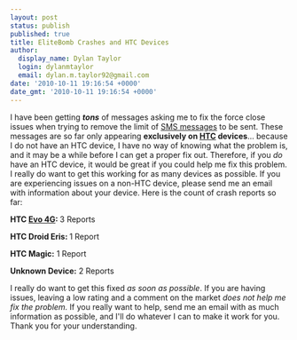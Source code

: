 ```yaml
---
layout: post
status: publish
published: true
title: EliteBomb Crashes and HTC Devices
author:
  display_name: Dylan Taylor
  login: dylanmtaylor
  email: dylan.m.taylor92@gmail.com
date: '2010-10-11 19:16:54 +0000'
date_gmt: '2010-10-11 19:16:54 +0000'
---
```

<p>I have been getting <strong><em>tons</em></strong> of messages asking me to fix the force close issues when trying to remove the limit of <a class="zem_slink" title="SMS" rel="wikipedia" href="http://en.wikipedia.org/wiki/SMS">SMS messages</a> to be sent. These messages are so far only appearing <strong>exclusively on <a class="zem_slink" title="HTC" rel="homepage" href="http://www.htc.com">HTC</a> devices</strong>... because I do not have an HTC device, I have no way of knowing what the problem is, and it may be a while before I can get a proper fix out. Therefore, if you <em>do</em> have an HTC device, it would be great if you could help me fix this problem. I really do want to get this working for as many devices as possible. If you are experiencing issues on a non-HTC device, please send me an email with information about your device. Here is the count of crash reports so far:</p>
<p><strong>HTC <a class="zem_slink" title="HTC Evo 4G" rel="wikipedia" href="http://en.wikipedia.org/wiki/HTC_Evo_4G">Evo 4G</a>: </strong>3 Reports<strong><br />
</strong></p>
<p><strong>HTC Droid Eris: </strong>1 Report</p>
<p><strong>HTC Magic:</strong> 1 Report</p>
<p><strong>Unknown Device:</strong> 2 Reports</p>
<p>I really do want to get this fixed <em>as soon as possible</em>. If you are having issues, leaving a low rating and a comment on the market <em>does not help me fix the problem.</em> If you really want to help, send me an email with as much information as possible, and I'll do whatever I can to make it work for you. Thank you for your understanding.</p>
